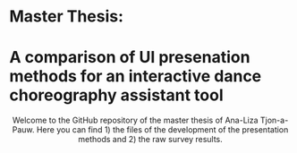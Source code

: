 # Master Thesis: 
# A comparison of UI presenation methods for an interactive dance choreography assistant tool 

<center> Welcome to the GitHub repository of the master thesis of Ana-Liza Tjon-a-Pauw.
Here you can find 1) the files of the development of the presentation methods and 2) the raw survey results. </center>
